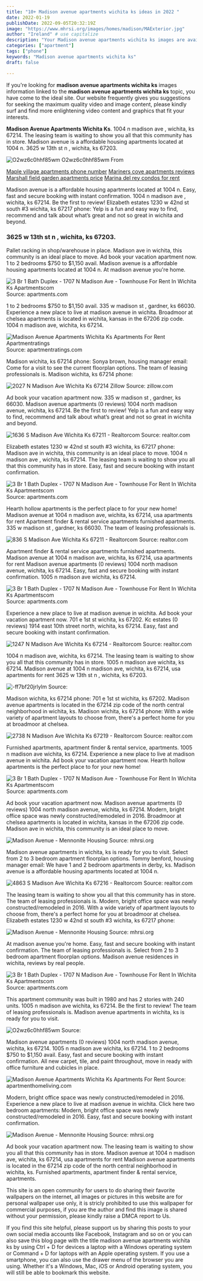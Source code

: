 ```yaml
---
title: "10+ Madison avenue apartments wichita ks ideas in 2022 "
date: 2022-01-19
publishDate: 2022-09-05T20:32:19Z
image: "https://www.mhrsi.org/images/homes/madison/MAExterior.jpg"
author: "Ireland" # use capitalize
description: "Your Madison avenue apartments wichita ks images are available. Madison avenue apartments wichita ks are a topic that is being searched for and liked by netizens today. You can Download the Madison avenue apartments wichita ks files here. Download all royalty-free images."
categories: ["apartment"]
tags: ["phone"]
keywords: "Madison avenue apartments wichita ks"
draft: false

---
```


If you're looking for **madison avenue apartments wichita ks** images information linked to the **madison avenue apartments wichita ks** topic, you have come to the ideal  site.  Our website frequently  gives you  suggestions  for seeking  the maximum  quality video and image  content, please kindly surf and find more enlightening video content and graphics  that fit your interests.

**Madison Avenue Apartments Wichita Ks**. 1004 n madison ave , wichita, ks 67214. The leasing team is waiting to show you all that this community has in store. Madison avenue is a affordable housing apartments located at 1004 n. 3625 w 13th st n , wichita, ks 67203.

![O2wz6c0hhf85wm](https://photos.zillowstatic.com/fp/bbee4b965093e08e87431a96d84fa066-cc_ft_576.jpg "O2wz6c0hhf85wm")
O2wz6c0hhf85wm From 

[Maple village apartments phone number](/maple-village-apartments-phone-number/)
[Mariners cove apartments reviews](/mariners-cove-apartments-reviews/)
[Marshall field garden apartments price](/marshall-field-garden-apartments-price/)
[Marina del rey condos for rent](/marina-del-rey-condos-for-rent/)

Madison avenue is a affordable housing apartments located at 1004 n. Easy, fast and secure booking with instant confirmation. 1004 n madison ave , wichita, ks 67214. Be the first to review! Elizabeth estates 1230 w 42nd st south #3 wichita, ks 67217 phone: Yelp is a fun and easy way to find, recommend and talk about what’s great and not so great in wichita and beyond.

### 3625 w 13th st n , wichita, ks 67203.

Pallet racking in shop/warehouse in place. Madison ave in wichita, this community is an ideal place to move. Ad book your vacation apartment now. 1 to 2 bedrooms $750 to $1,150 avail. Madison avenue is a affordable housing apartments located at 1004 n. At madison avenue you&#039;re home.


![3 Br 1 Bath Duplex - 1707 N Madison Ave - Townhouse For Rent In Wichita Ks Apartmentscom](https://images1.apartments.com/i2/JO-GURTwwxj6MaT6ath0C6uLsvdfyDNW5T8Lxeb11e0/117/3-br-1-bath-duplex---1707-n-madison-ave-wichita-ks-building-photo.jpg?p=1 "3 Br 1 Bath Duplex - 1707 N Madison Ave - Townhouse For Rent In Wichita Ks Apartmentscom")
Source: apartments.com

1 to 2 bedrooms $750 to $1,150 avail. 335 w madison st , gardner, ks 66030. Experience a new place to live at madison avenue in wichita. Broadmoor at chelsea apartments is located in wichita, kansas in the 67206 zip code. 1004 n madison ave, wichita, ks 67214.

![Madison Avenue Apartments Wichita Ks Apartments For Rent Apartmentratings](https://maps.internetbrands.com/world_tiles/16/15053/25348.png "Madison Avenue Apartments Wichita Ks Apartments For Rent Apartmentratings")
Source: apartmentratings.com

Madison wichita, ks 67214 phone: Sonya brown, housing manager email: Come for a visit to see the current floorplan options. The team of leasing professionals is. Madison wichita, ks 67214 phone:

![2027 N Madison Ave Wichita Ks 67214 Zillow](https://photos.zillowstatic.com/fp/25cf7b20e546076b0274566f53cfc35f-cc_ft_576.jpg "2027 N Madison Ave Wichita Ks 67214 Zillow")
Source: zillow.com

Ad book your vacation apartment now. 335 w madison st , gardner, ks 66030. Madison avenue apartments (0 reviews) 1004 north madison avenue, wichita, ks 67214. Be the first to review! Yelp is a fun and easy way to find, recommend and talk about what’s great and not so great in wichita and beyond.

![1636 S Madison Ave Wichita Ks 67211 - Realtorcom](https://p.rdcpix.com/v02/l4bf98f42-m1xd-w640_h480_q80.jpg "1636 S Madison Ave Wichita Ks 67211 - Realtorcom")
Source: realtor.com

Elizabeth estates 1230 w 42nd st south #3 wichita, ks 67217 phone: Madison ave in wichita, this community is an ideal place to move. 1004 n madison ave , wichita, ks 67214. The leasing team is waiting to show you all that this community has in store. Easy, fast and secure booking with instant confirmation.

![3 Br 1 Bath Duplex - 1707 N Madison Ave - Townhouse For Rent In Wichita Ks Apartmentscom](https://images1.apartments.com/i2/oV8d6N1VksUVGdm1n63otE71fpkuFrDBybwn5_bvd4Q/117/3-br-1-bath-duplex---1707-n-madison-ave-wichita-ks-building-photo.jpg?p=1 "3 Br 1 Bath Duplex - 1707 N Madison Ave - Townhouse For Rent In Wichita Ks Apartmentscom")
Source: apartments.com

Hearth hollow apartments is the perfect place to for your new home! Madison avenue at 1004 n madison ave, wichita, ks 67214, usa apartments for rent Apartment finder &amp; rental service apartments furnished apartments. 335 w madison st , gardner, ks 66030. The team of leasing professionals is.

![836 S Madison Ave Wichita Ks 67211 - Realtorcom](https://ap.rdcpix.com/858d3922ea451b12fe7dd2465db8de26l-m1095506838xd-w1020_h770_q80.jpg "836 S Madison Ave Wichita Ks 67211 - Realtorcom")
Source: realtor.com

Apartment finder &amp; rental service apartments furnished apartments. Madison avenue at 1004 n madison ave, wichita, ks 67214, usa apartments for rent Madison avenue apartments (0 reviews) 1004 north madison avenue, wichita, ks 67214. Easy, fast and secure booking with instant confirmation. 1005 n madison ave wichita, ks 67214.

![3 Br 1 Bath Duplex - 1707 N Madison Ave - Townhouse For Rent In Wichita Ks Apartmentscom](https://images1.apartments.com/i2/sQOnE1wx3_XGHo9NgM-Z8aIH2UUQ_sNKc_RFbxZ0MPo/111/3-br-1-bath-duplex---1707-n-madison-ave-wichita-ks-primary-photo.jpg "3 Br 1 Bath Duplex - 1707 N Madison Ave - Townhouse For Rent In Wichita Ks Apartmentscom")
Source: apartments.com

Experience a new place to live at madison avenue in wichita. Ad book your vacation apartment now. 701 e 1st st wichita, ks 67202. Kc estates (0 reviews) 1914 east 10th street north, wichita, ks 67214. Easy, fast and secure booking with instant confirmation.

![1247 N Madison Ave Wichita Ks 67214 - Realtorcom](https://p.rdcpix.com/v01/ld5c06144-m0xd-w1020_h770_q80.jpg "1247 N Madison Ave Wichita Ks 67214 - Realtorcom")
Source: realtor.com

1004 n madison ave, wichita, ks 67214. The leasing team is waiting to show you all that this community has in store. 1005 n madison ave wichita, ks 67214. Madison avenue at 1004 n madison ave, wichita, ks 67214, usa apartments for rent 3625 w 13th st n , wichita, ks 67203.

![-ff7bf20jrlylm](https://rentpath-res.cloudinary.com/$img_current/t_3x2_jpg_xl/496e3588f5415da4e886d9ef2e05d960 "-ff7bf20jrlylm")
Source: 

Madison wichita, ks 67214 phone: 701 e 1st st wichita, ks 67202. Madison avenue apartments is located in the 67214 zip code of the north central neighborhood in wichita, ks. Madison wichita, ks 67214 phone: With a wide variety of apartment layouts to choose from, there&#039;s a perfect home for you at broadmoor at chelsea.

![2738 N Madison Ave Wichita Ks 67219 - Realtorcom](https://ap.rdcpix.com/a82446c61114882c4c187601f4ab68c2l-m4266296252xd-w1020_h770_q80.jpg "2738 N Madison Ave Wichita Ks 67219 - Realtorcom")
Source: realtor.com

Furnished apartments, apartment finder &amp; rental service, apartments. 1005 n madison ave wichita, ks 67214. Experience a new place to live at madison avenue in wichita. Ad book your vacation apartment now. Hearth hollow apartments is the perfect place to for your new home!

![3 Br 1 Bath Duplex - 1707 N Madison Ave - Townhouse For Rent In Wichita Ks Apartmentscom](https://images1.apartments.com/i2/V5ifXxLbQllLCD6Xn_XBt-7j3ow7YPXESePvfZ9mimc/117/3-br-1-bath-duplex---1707-n-madison-ave-wichita-ks-building-photo.jpg?p=1 "3 Br 1 Bath Duplex - 1707 N Madison Ave - Townhouse For Rent In Wichita Ks Apartmentscom")
Source: apartments.com

Ad book your vacation apartment now. Madison avenue apartments (0 reviews) 1004 north madison avenue, wichita, ks 67214. Modern, bright office space was newly constructed/remodeled in 2016. Broadmoor at chelsea apartments is located in wichita, kansas in the 67206 zip code. Madison ave in wichita, this community is an ideal place to move.

![Madison Avenue - Mennonite Housing](https://www.mhrsi.org/images/homes/madison/MAFront.jpg "Madison Avenue - Mennonite Housing")
Source: mhrsi.org

Madison avenue apartments in wichita, ks is ready for you to visit. Select from 2 to 3 bedroom apartment floorplan options. Tommy benford, housing manager email: We have 1 and 2 bedroom apartments in derby, ks. Madison avenue is a affordable housing apartments located at 1004 n.

![4863 S Madison Ave Wichita Ks 67216 - Realtorcom](https://ap.rdcpix.com/f058b7b0abd433e3f7b54af173eaa6ccl-m1206646145xd-w1020_h770_q80.jpg "4863 S Madison Ave Wichita Ks 67216 - Realtorcom")
Source: realtor.com

The leasing team is waiting to show you all that this community has in store. The team of leasing professionals is. Modern, bright office space was newly constructed/remodeled in 2016. With a wide variety of apartment layouts to choose from, there&#039;s a perfect home for you at broadmoor at chelsea. Elizabeth estates 1230 w 42nd st south #3 wichita, ks 67217 phone:

![Madison Avenue - Mennonite Housing](https://www.mhrsi.org/images/homes/madison/00.jpg "Madison Avenue - Mennonite Housing")
Source: mhrsi.org

At madison avenue you&#039;re home. Easy, fast and secure booking with instant confirmation. The team of leasing professionals is. Select from 2 to 3 bedroom apartment floorplan options. Madison avenue residences in wichita, reviews by real people.

![3 Br 1 Bath Duplex - 1707 N Madison Ave - Townhouse For Rent In Wichita Ks Apartmentscom](https://images1.apartments.com/i2/mC8jkBpp6SPOqP_fJjvRPvVZfq4r3qkGV9iPkIaU5Vw/117/3-br-1-bath-duplex---1707-n-madison-ave-wichita-ks-building-photo.jpg?p=1 "3 Br 1 Bath Duplex - 1707 N Madison Ave - Townhouse For Rent In Wichita Ks Apartmentscom")
Source: apartments.com

This apartment community was built in 1980 and has 2 stories with 240 units. 1005 n madison ave wichita, ks 67214. Be the first to review! The team of leasing professionals is. Madison avenue apartments in wichita, ks is ready for you to visit.

![O2wz6c0hhf85wm](https://photos.zillowstatic.com/fp/bbee4b965093e08e87431a96d84fa066-cc_ft_576.jpg "O2wz6c0hhf85wm")
Source: 

Madison avenue apartments (0 reviews) 1004 north madison avenue, wichita, ks 67214. 1005 n madison ave wichita, ks 67214. 1 to 2 bedrooms $750 to $1,150 avail. Easy, fast and secure booking with instant confirmation. All new carpet, tile, and paint throughout, move in ready with office furniture and cubicles in place.

![Madison Avenue Apartments Wichita Ks Apartments For Rent](https://images1.apartmenthomeliving.com/m2/5DLVwnjjU1KAbcLWlpYw0aeIzPfuaDYOGZxVGNvxkJc/H270W360/map.jpg "Madison Avenue Apartments Wichita Ks Apartments For Rent")
Source: apartmenthomeliving.com

Modern, bright office space was newly constructed/remodeled in 2016. Experience a new place to live at madison avenue in wichita. Click here two bedroom apartments: Modern, bright office space was newly constructed/remodeled in 2016. Easy, fast and secure booking with instant confirmation.

![Madison Avenue - Mennonite Housing](https://www.mhrsi.org/images/homes/madison/MAExterior.jpg "Madison Avenue - Mennonite Housing")
Source: mhrsi.org

Ad book your vacation apartment now. The leasing team is waiting to show you all that this community has in store. Madison avenue at 1004 n madison ave, wichita, ks 67214, usa apartments for rent Madison avenue apartments is located in the 67214 zip code of the north central neighborhood in wichita, ks. Furnished apartments, apartment finder &amp; rental service, apartments.

This site is an open community for users to do sharing their favorite wallpapers on the internet, all images or pictures in this website are for personal wallpaper use only, it is stricly prohibited to use this wallpaper for commercial purposes, if you are the author and find this image is shared without your permission, please kindly raise a DMCA report to Us.

If you find this site helpful, please support us by sharing this posts to your own social media accounts like Facebook, Instagram and so on or you can also save this blog page with the title madison avenue apartments wichita ks by using Ctrl + D for devices a laptop with a Windows operating system or Command + D for laptops with an Apple operating system. If you use a smartphone, you can also use the drawer menu of the browser you are using. Whether it's a Windows, Mac, iOS or Android operating system, you will still be able to bookmark this website.
